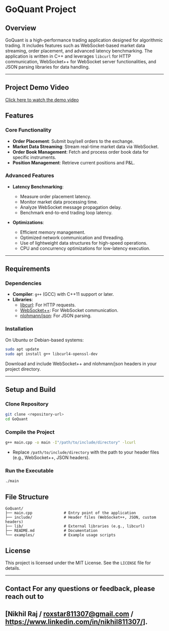 # GoQuant Project

## Overview
GoQuant is a high-performance trading application designed for algorithmic trading. It includes features such as WebSocket-based market data streaming, order placement, and advanced latency benchmarking. The application is written in C++ and leverages `libcurl` for HTTP communication, WebSocket++ for WebSocket server functionalities, and JSON parsing libraries for data handling.

---
## Project Demo Video

[Click here to watch the demo video](https://drive.google.com/file/d/1xAQGZBiiRBJi4ocfxNWVLuEfbpQgDxwy/view?usp=sharing)


## Features

### Core Functionality
- **Order Placement**: Submit buy/sell orders to the exchange.
- **Market Data Streaming**: Stream real-time market data via WebSocket.
- **Order Book Management**: Fetch and process order book data for specific instruments.
- **Position Management**: Retrieve current positions and P&L.

### Advanced Features
- **Latency Benchmarking**:
  - Measure order placement latency.
  - Monitor market data processing time.
  - Analyze WebSocket message propagation delay.
  - Benchmark end-to-end trading loop latency.

- **Optimizations**:
  - Efficient memory management.
  - Optimized network communication and threading.
  - Use of lightweight data structures for high-speed operations.
  - CPU and concurrency optimizations for low-latency execution.

---

## Requirements

### Dependencies
- **Compiler**: `g++` (GCC) with C++11 support or later.
- **Libraries**:
  - [libcurl](https://curl.se/libcurl/): For HTTP requests.
  - [WebSocket++](https://github.com/zaphoyd/websocketpp): For WebSocket communication.
  - [nlohmann/json](https://github.com/nlohmann/json): For JSON parsing.

### Installation

On Ubuntu or Debian-based systems:
```bash
sudo apt update
sudo apt install g++ libcurl4-openssl-dev
```

Download and include WebSocket++ and nlohmann/json headers in your project directory.

---

## Setup and Build

### Clone Repository
```bash
git clone <repository-url>
cd GoQuant
```

### Compile the Project
```bash
g++ main.cpp -o main -I"/path/to/include/directory" -lcurl
```
- Replace `/path/to/include/directory` with the path to your header files (e.g., WebSocket++, JSON headers).

### Run the Executable
```bash
./main
```

## File Structure
```
GoQuant/
├── main.cpp              # Entry point of the application
├── include/              # Header files (WebSocket++, JSON, custom headers)
├── lib/                  # External libraries (e.g., libcurl)
├── README.md             # Documentation
└── examples/             # Example usage scripts
```

## License
This project is licensed under the MIT License. See the `LICENSE` file for details.

---

## Contact For any questions or feedback, please reach out to 
## [Nikhil Raj / roxstar811307@gmail.com / https://www.linkedin.com/in/nikhil811307/].
